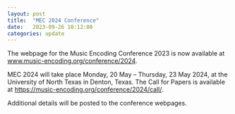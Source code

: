 ```yaml
---
layout: post
title:  "MEC 2024 Conference"
date:   2023-09-26 10:12:00
categories: update
---
```

The webpage for the Music Encoding Conference 2023 is now available at <a href="http://music-encoding.org/conference/2024">www.music-encoding.org/conference/2024</a>.

MEC 2024 will take place Monday, 20 May – Thursday, 23 May 2024, at the University of North Texas in Denton, Texas. The Call for Papers is available at <a href="https://music-encoding.org/conference/2024/call/">https://music-encoding.org/conference/2024/call/</a>.

Additional details will be posted to the conference webpages.
